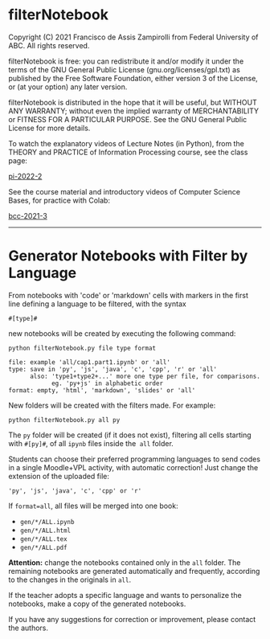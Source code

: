 # filterNotebook

Copyright (C) 2021 Francisco de Assis Zampirolli
from Federal University of ABC. All rights reserved.

filterNotebook is free: you can redistribute it and/or modify
it under the terms of the GNU General Public License
(gnu.org/licenses/gpl.txt) as published by the Free Software
Foundation, either version 3 of the License, or (at your option)
any later version.

filterNotebook is distributed in the hope that it will be useful,
but WITHOUT ANY WARRANTY; without even the implied warranty of
MERCHANTABILITY or FITNESS FOR A PARTICULAR PURPOSE. See the
GNU General Public License for more details.

To watch the explanatory videos of Lecture Notes (in Python), 
from the THEORY and PRACTICE of Information Processing course, 
see the class page:

[pi-2022-2](https://sites.google.com/site/fzampirolli/pi-2022-2)

See the course material and introductory videos
of Computer Science Bases, for practice with Colab:

[bcc-2021-3](https://sites.google.com/site/fzampirolli/bcc-2021-3)

---

# Generator Notebooks with Filter by Language

From notebooks with 'code' or 'markdown' cells with markers in the 
first line defining a language to be filtered, with the syntax 

	#[type]#
	
new notebooks will be created by executing the following command:

```
python filterNotebook.py file type format
          
file: example 'all/cap1.part1.ipynb' or 'all'
type: save in 'py', 'js', 'java', 'c', 'cpp', 'r' or 'all'
      also: 'type1+type2+...' more one type per file, for comparisons. 
            eg. 'py+js' in alphabetic order
format: empty, 'html', 'markdown', 'slides' or 'all'
```     

New folders will be created with the filters made. For example:

`python filterNotebook.py all py`

The `py` folder will be created (if it does not exist), filtering all
cells starting with `#[py]#`, of all `ipynb` files inside the` all` 
folder.

Students can choose their preferred programming languages to send 
codes in a single Moodle+VPL activity, with automatic correction! 
Just change the extension of the uploaded file:

`'py', 'js', 'java', 'c', 'cpp' or 'r'`

If `format=all`, all files will be merged into one book: 
 * `gen/*/ALL.ipynb` 
 * `gen/*/ALL.html`
 * `gen/*/ALL.tex`
 * `gen/*/ALL.pdf`

**Attention:** change the notebooks contained only in the `all` folder. 
The remaining notebooks are generated automatically and frequently, 
according to the changes in the originals in `all`.

If the teacher adopts a specific language and wants to personalize the 
notebooks, make a copy of the generated notebooks.

If you have any suggestions for correction or improvement, please 
contact the authors.

